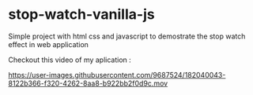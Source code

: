 # stop-watch-vanilla-js
Simple project with html css and javascript to demostrate the stop watch effect in web application




Checkout this video of my aplication :

https://user-images.githubusercontent.com/9687524/182040043-8122b366-f320-4262-8aa8-b922bb2f0d9c.mov

